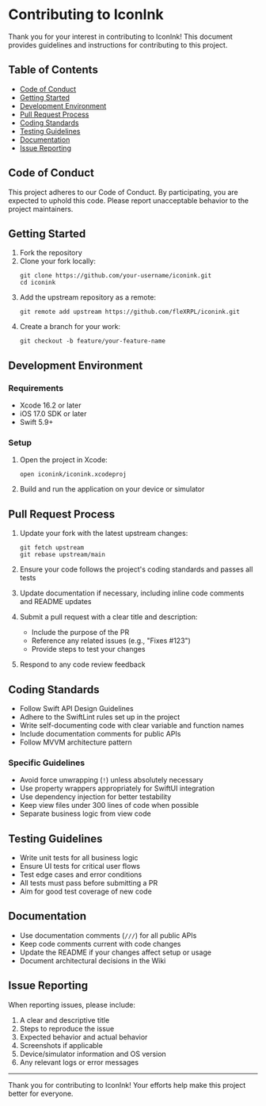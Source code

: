 # Contributing to IconInk

Thank you for your interest in contributing to IconInk! This document provides guidelines and instructions for contributing to this project.

## Table of Contents

- [Code of Conduct](#code-of-conduct)
- [Getting Started](#getting-started)
- [Development Environment](#development-environment)
- [Pull Request Process](#pull-request-process)
- [Coding Standards](#coding-standards)
- [Testing Guidelines](#testing-guidelines)
- [Documentation](#documentation)
- [Issue Reporting](#issue-reporting)

## Code of Conduct

This project adheres to our Code of Conduct. By participating, you are expected to uphold this code. Please report unacceptable behavior to the project maintainers.

## Getting Started

1. Fork the repository
2. Clone your fork locally:
   ```
   git clone https://github.com/your-username/iconink.git
   cd iconink
   ```
3. Add the upstream repository as a remote:
   ```
   git remote add upstream https://github.com/fleXRPL/iconink.git
   ```
4. Create a branch for your work:
   ```
   git checkout -b feature/your-feature-name
   ```

## Development Environment

### Requirements

- Xcode 16.2 or later
- iOS 17.0 SDK or later
- Swift 5.9+

### Setup

1. Open the project in Xcode:

   ```
   open iconink/iconink.xcodeproj
   ```

2. Build and run the application on your device or simulator

## Pull Request Process

1. Update your fork with the latest upstream changes:

   ```
   git fetch upstream
   git rebase upstream/main
   ```

2. Ensure your code follows the project's coding standards and passes all tests

3. Update documentation if necessary, including inline code comments and README updates

4. Submit a pull request with a clear title and description:

   - Include the purpose of the PR
   - Reference any related issues (e.g., "Fixes #123")
   - Provide steps to test your changes

5. Respond to any code review feedback

## Coding Standards

- Follow Swift API Design Guidelines
- Adhere to the SwiftLint rules set up in the project
- Write self-documenting code with clear variable and function names
- Include documentation comments for public APIs
- Follow MVVM architecture pattern

### Specific Guidelines

- Avoid force unwrapping (`!`) unless absolutely necessary
- Use property wrappers appropriately for SwiftUI integration
- Use dependency injection for better testability
- Keep view files under 300 lines of code when possible
- Separate business logic from view code

## Testing Guidelines

- Write unit tests for all business logic
- Ensure UI tests for critical user flows
- Test edge cases and error conditions
- All tests must pass before submitting a PR
- Aim for good test coverage of new code

## Documentation

- Use documentation comments (`///`) for all public APIs
- Keep code comments current with code changes
- Update the README if your changes affect setup or usage
- Document architectural decisions in the Wiki

## Issue Reporting

When reporting issues, please include:

1. A clear and descriptive title
2. Steps to reproduce the issue
3. Expected behavior and actual behavior
4. Screenshots if applicable
5. Device/simulator information and OS version
6. Any relevant logs or error messages

---

Thank you for contributing to IconInk! Your efforts help make this project better for everyone.
